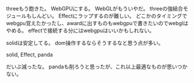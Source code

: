 threeもう飽きた。
WebGPUにする。
WebGLがもういやだ。
threeの強結合モジュールもしんどい。
Effectにラップするのが難しい。
どこかのタイミングでwebgpu覚えたかったし、awardに出すものもwebgpuで書きたいのでwebglはやめる。
effectで接続する分にはwebgpuはいいかもしれない。

solidは安定してる。
dom操作するならそうするなと思う点が多い。

solid, Effect, panda

だいぶ減ったな。
pandaも削ろうと思ったが、これ以上最適なものが思いつかない。
